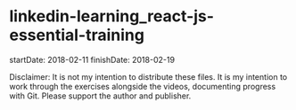 # linkedin-learning_react-js-essential-training

startDate: 2018-02-11
finishDate: 2018-02-19

Disclaimer: It is not my intention to distribute these files. It is my intention to work through the exercises alongside the videos, documenting progress with Git. Please support the author and publisher.
